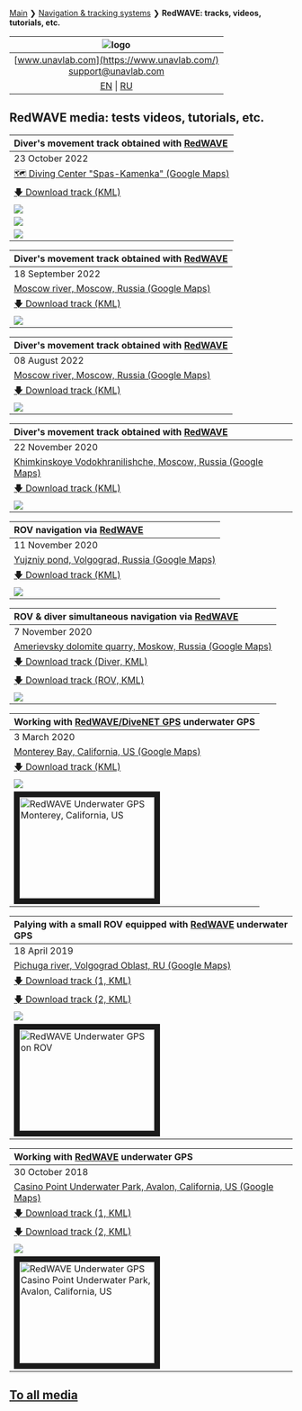 [Main](/../../) ❯ [Navigation & tracking systems](/navigation_and_tracking_systems_en) ❯ **RedWAVE: tracks, videos, tutorials, etc.**

| ![logo](/documentation/sm_logo.png) |
| :---: |
| [www.unavlab.com](https://www.unavlab.com/) <br/> [support@unavlab.com](mailto:support@unavlab.com) |
| [EN](\documentation\EN\RedWAVE\media) \| [RU](\documentation\RU\RedWAVE\media) |

## RedWAVE media: tests videos, tutorials, etc.

| Diver's movement track obtained with [RedWAVE](/documentation/EN/RedWAVE/RedWAVE_DataBrief_en) |
| :--- |
| 23 October 2022 |
| [🗺 Diving Center "Spas-Kamenka" (Google Maps)](https://goo.gl/maps/JhHLn1t4AWQ5sQvd6) |
| [🡇 Download track (KML)](/documentation/UGPSHub_Tracks_23_10_2022.kml) |
| ![](/documentation/Dslt_readwave_20_10_2022.jpg) |
| ![](/documentation/Dslt_readwave_20_10_2022_z1.jpg) |
| ![](/documentation/Dslt_readwave_20_10_2022_zmax.jpg) |

| Diver's movement track obtained with [RedWAVE](/documentation/EN/RedWAVE/RedWAVE_DataBrief_en) |
| :--- |
| 18 September 2022 |
| [Moscow river, Moscow, Russia (Google Maps)](https://goo.gl/maps/zJtaqhawt4GzD3Em8) |
| [🡇 Download track (KML)](/documentation/UGPSHub_Tracks_09-29-24.kml) |
| ![](/documentation/UGPSHub_Tracks_09-29-24.jpg) |

| Diver's movement track obtained with [RedWAVE](/documentation/EN/RedWAVE/RedWAVE_DataBrief_en) |
| :--- |
| 08 August 2022 |
| [Moscow river, Moscow, Russia (Google Maps)](https://goo.gl/maps/zJtaqhawt4GzD3Em8) |
| [🡇 Download track (KML)](/documentation/UGPSHub_Tracks_23-32-48.kml) |
| ![](/documentation/UGPSHub_Tracks_23-32-48.jpg) |

| Diver's movement track obtained with [RedWAVE](/documentation/EN/RedWAVE/RedWAVE_DataBrief_en) |
| :--- |
| 22 November 2020 |
| [Khimkinskoye Vodokhranilishche, Moscow, Russia (Google Maps)](https://goo.gl/maps/T3ipWGqQJ65j9p5w7) |
| [🡇 Download track (KML)](/documentation/rednode_track_22-10-2020-13-39-24.kml) |
| ![](/documentation/rednode_track_22-10-2020-13-39-24.jpg) |

| ROV navigation via [RedWAVE](/documentation/EN/RedWAVE/RedWAVE_DataBrief_en) |
| :--- |
| 11 November 2020 |
| [Yujzniy pond, Volgograd, Russia (Google Maps)](https://goo.gl/maps/xjJrX28KmWDdJxLC9) |
| [🡇 Download track (KML)](/documentation/UGPSHub_Tracks_14-31-20.kml) |
| ![](/documentation/UGPSHub_Tracks_14-31-20.jpg) |

| ROV & diver simultaneous navigation via [RedWAVE](/documentation/EN/RedWAVE/RedWAVE_DataBrief_en) |
| :--- |
| 7 November 2020 |
| [Amerievsky dolomite quarry, Moskow, Russia (Google Maps)](https://goo.gl/maps/BftxRy1cKA6ZsUUP6) |
| [🡇 Download track (Diver, KML)](/documentation/7-11-2020_17-30.kml) |
| [🡇 Download track (ROV, KML)](/documentation/UGPSHub_Tracks_17-30-59.kml) |
| ![](/documentation/7-11-2020_17-30.jpg) |

| Working with [RedWAVE/DiveNET GPS](/documentation/EN/RedWAVE/RedWAVE_DataBrief_en) underwater GPS |
| :--- |
| 3 March 2020 |
| [Monterey Bay, California, US (Google Maps)](https://goo.gl/maps/SZ3tC49dcVGnequB7) |
| [🡇 Download track (KML)](/documentation/rednav_track_03-03-2020.kml) |
| ![](/documentation/rednav_track_03-03-2020.jpg) |
| <a href="https://youtu.be/_2PoVsB1wEY" target="_blank"><img src="http://img.youtube.com/vi/_2PoVsB1wEY/0.jpg" alt="RedWAVE Underwater GPS Monterey, California, US" width="240" height="180" border="10" /></a> |

| Palying with a small ROV equipped with [RedWAVE](/documentation/EN/RedWAVE/RedWAVE_DataBrief_en) underwater GPS |
| :--- |
| 18 April 2019 |
| [Pichuga river, Volgograd Oblast, RU (Google Maps)](https://goo.gl/maps/Qix3nK84i7inM3FGA) |
| [🡇 Download track (1, KML)](/documentation/rednode_track_18042019_092548.kml) |
| [🡇 Download track (2, KML)](/documentation/rednode_track_18042019_131504.kml) |
| ![](/documentation/rednode_track_18042019_092548.jpg) |
| <a href="https://youtu.be/xaVfjhPIURc" target="_blank"><img src="http://img.youtube.com/vi/xaVfjhPIURc/0.jpg" alt="RedWAVE Underwater GPS on ROV" width="240" height="180" border="10" /></a> |

| Working with [RedWAVE](/documentation/EN/RedWAVE/RedWAVE_DataBrief_en) underwater GPS |
| :--- |
| 30 October 2018 |
| [Casino Point Underwater Park, Avalon, California, US (Google Maps)](https://goo.gl/maps/Qv7d9sCtDehMiVtg9) |
| [🡇 Download track (1, KML)](/documentation/rednav_track_30-10-2018_13-40.kml) |
| [🡇 Download track (2, KML)](/documentation/rednav_track_30-10-2018_21-42.kml) |
| ![](/documentation/rednav_track_30-10-2018_13-40.jpg) |
| <a href="https://youtu.be/nqmbPgxIonM" target="_blank"><img src="http://img.youtube.com/vi/nqmbPgxIonM/0.jpg" alt="RedWAVE Underwater GPS Casino Point Underwater Park, Avalon, California, US" width="240" height="180" border="10" /></a>   |


## [To all media](/../../media_videos_en)
